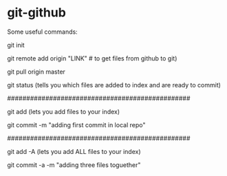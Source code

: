 # git-github
Some useful commands:

git init

git remote add origin "LINK"          # to get files from github to git)

git pull origin master

git status (tells you which files are added to index and are ready to commit)

################################################

git add <your file> (lets you add files to your index)

git commit -m "adding first commit in local repo"

################################################

git add -A (lets you add ALL files to your index)

git commit -a -m "adding three files toguether"


